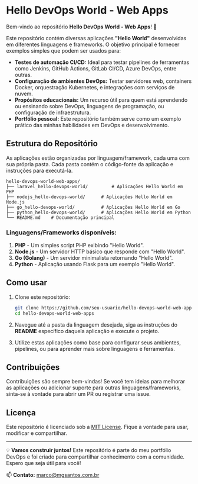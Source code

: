 # Hello DevOps World - Web Apps

Bem-vindo ao repositório **Hello DevOps World - Web Apps**! 🎉

Este repositório contém diversas aplicações **"Hello World"** desenvolvidas em diferentes linguagens e frameworks. O objetivo principal é fornecer exemplos simples que podem ser usados para:

- **Testes de automação CI/CD:** Ideal para testar pipelines de ferramentas como Jenkins, GitHub Actions, GitLab CI/CD, Azure DevOps, entre outras.
- **Configuração de ambientes DevOps:** Testar servidores web, containers Docker, orquestração Kubernetes, e integrações com serviços de nuvem.
- **Propósitos educacionais:** Um recurso útil para quem está aprendendo ou ensinando sobre DevOps, linguagens de programação, ou configuração de infraestrutura.
- **Portfólio pessoal:** Este repositório também serve como um exemplo prático das minhas habilidades em DevOps e desenvolvimento.

## Estrutura do Repositório

As aplicações estão organizadas por linguagem/framework, cada uma com sua própria pasta. Cada pasta contém o código-fonte da aplicação e instruções para executá-la.

```plaintext
hello-devops-world-web-apps/
├── laravel_hello-devops-world/         # Aplicações Hello World em PHP
├── nodejs_hello-devops-world/      # Aplicações Hello World em Node.js
├── go_hello-devops-world/          # Aplicações Hello World em Go
├── python_hello-devops-world/      # Aplicações Hello World em Python
└── README.md    # Documentação principal
```

### Linguagens/Frameworks disponíveis:

1. **PHP** - Um simples script PHP exibindo "Hello World".
2. **Node.js** - Um servidor HTTP básico que responde com "Hello World".
3. **Go (Golang)** - Um servidor minimalista retornando "Hello World".
4. **Python** - Aplicação usando Flask para um exemplo "Hello World".

## Como usar

1. Clone este repositório:

   ```bash
   git clone https://github.com/seu-usuario/hello-devops-world-web-apps.git
   cd hello-devops-world-web-apps
   ```

2. Navegue até a pasta da linguagem desejada, siga as instruções do **README** específico daquela aplicação e execute o projeto.

3. Utilize estas aplicações como base para configurar seus ambientes, pipelines, ou para aprender mais sobre linguagens e ferramentas.

## Contribuições

Contribuições são sempre bem-vindas! Se você tem ideias para melhorar as aplicações ou adicionar suporte para outras linguagens/frameworks, sinta-se à vontade para abrir um PR ou registrar uma issue.

## Licença

Este repositório é licenciado sob a [MIT License](LICENSE). Fique à vontade para usar, modificar e compartilhar.

---

💡 **Vamos construir juntos!** Este repositório é parte do meu portfólio DevOps e foi criado para compartilhar conhecimento com a comunidade. Espero que seja útil para você!

📫 **Contato:** [marco@mgsantos.com.br](mailto:marco@mgsantos.com.br)
```


